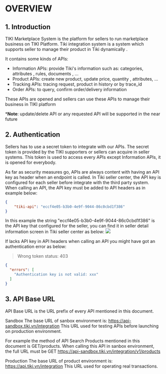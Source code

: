 # OVERVIEW
## 1. Introduction

TIKI Marketplace System is the platform for sellers to run marketplace business on TIKI Platform. Tiki integration system is a system which supports seller to manage their product in Tiki dynamically .

It contains some kinds of APIs:

* Information APIs: provide Tiki's information such as: categories, attributes , rules, documents , ...
* Product APIs: create new product, update price, quantity , attributes, ...
* Tracking APIs: tracing request, product in history or by trace_id
* Order APIs: to query, confirm order/delivery information 
 
These APIs are opened and sellers can use these APIs to manage their business in TIKI platform

***Note**: update/delete API or any requested API will be supported in the near future 

## 2. Authentication

Sellers has to use a secret token to integrate with our APIs.
The secret token is provided by the TIKI supporters or sellers can acquire in seller systems.
This token is used to access every APIs except Information APIs, it is opened for everybody.

As far as security measures go, APIs are always content with having an API key as header when an endpoint is called.
In Tiki seller center, the API key is configured for each seller before integrate with the third party system.
When calling an API, the API key must be added to API headers as in example below:

```json
{
    "tiki-api": "eccf4e05-b3b0-4e9f-9044-86c0cbd1f386"
}  
```
In this example the string "eccf4e05-b3b0-4e9f-9044-86c0cbd1f386" is the API key that configured for the seller, you can find it in seller detail information screen in Tiki seller center as below:
![](https://sellercenter-api-docs.tiki.vn/images/api_key.png)

If lacks API key in API headers when calling an API you might have got an authentication error as below:
> Wrong token status: 403

```json
{
  "errors": [
    "Authentication key is not valid: xxx"
  ]
}
```

## 3. API Base URL
API Base URL is the URL prefix of every API mentioned in this document.

Sandbox
The base URL of sanbox environment is: https://api-sandbox.tiki.vn/integration
This URL used for testing APIs before launching on production environment.

For example the method of API Search Products mentioned in this document is GET/products.
When calling this API in sanbox environment, the full URL must be GET https://api-sandbox.tiki.vn/integration/v1/products

Production
The base URL of product environment is: https://api.tiki.vn/integration
This URL used for operating real transactions.